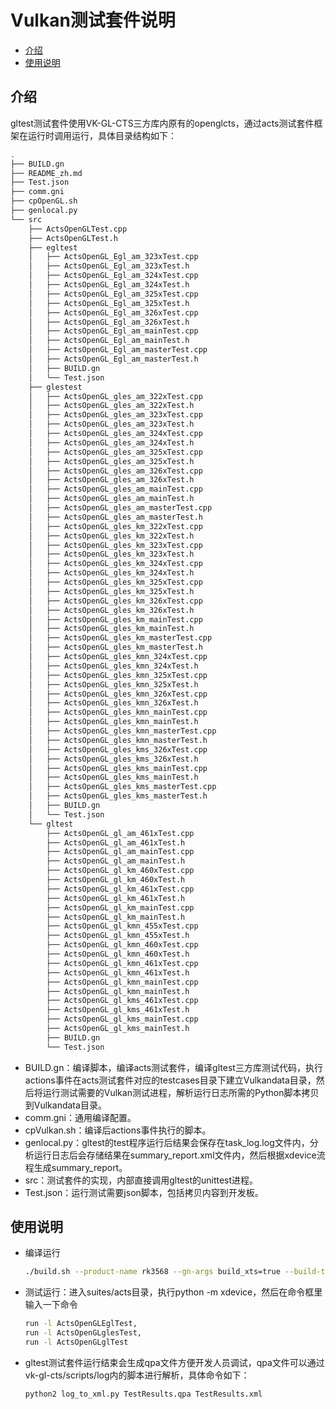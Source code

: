 # Vulkan测试套件说明

- [介绍](#section_gltest_001)
- [使用说明](#section_gltest_002)

## 介绍<a name="section_gltest_001"></a>

gltest测试套件使用VK-GL-CTS三方库内原有的openglcts，通过acts测试套件框架在运行时调用运行，具体目录结构如下：

```bash
.
├── BUILD.gn
├── README_zh.md
├── Test.json
├── comm.gni
├── cpOpenGL.sh
├── genlocal.py
└── src
    ├── ActsOpenGLTest.cpp
    ├── ActsOpenGLTest.h
    ├── egltest
    │   ├── ActsOpenGL_Egl_am_323xTest.cpp
    │   ├── ActsOpenGL_Egl_am_323xTest.h
    │   ├── ActsOpenGL_Egl_am_324xTest.cpp
    │   ├── ActsOpenGL_Egl_am_324xTest.h
    │   ├── ActsOpenGL_Egl_am_325xTest.cpp
    │   ├── ActsOpenGL_Egl_am_325xTest.h
    │   ├── ActsOpenGL_Egl_am_326xTest.cpp
    │   ├── ActsOpenGL_Egl_am_326xTest.h
    │   ├── ActsOpenGL_Egl_am_mainTest.cpp
    │   ├── ActsOpenGL_Egl_am_mainTest.h
    │   ├── ActsOpenGL_Egl_am_masterTest.cpp
    │   ├── ActsOpenGL_Egl_am_masterTest.h
    │   ├── BUILD.gn
    │   └── Test.json
    ├── glestest
    │   ├── ActsOpenGL_gles_am_322xTest.cpp
    │   ├── ActsOpenGL_gles_am_322xTest.h
    │   ├── ActsOpenGL_gles_am_323xTest.cpp
    │   ├── ActsOpenGL_gles_am_323xTest.h
    │   ├── ActsOpenGL_gles_am_324xTest.cpp
    │   ├── ActsOpenGL_gles_am_324xTest.h
    │   ├── ActsOpenGL_gles_am_325xTest.cpp
    │   ├── ActsOpenGL_gles_am_325xTest.h
    │   ├── ActsOpenGL_gles_am_326xTest.cpp
    │   ├── ActsOpenGL_gles_am_326xTest.h
    │   ├── ActsOpenGL_gles_am_mainTest.cpp
    │   ├── ActsOpenGL_gles_am_mainTest.h
    │   ├── ActsOpenGL_gles_am_masterTest.cpp
    │   ├── ActsOpenGL_gles_am_masterTest.h
    │   ├── ActsOpenGL_gles_km_322xTest.cpp
    │   ├── ActsOpenGL_gles_km_322xTest.h
    │   ├── ActsOpenGL_gles_km_323xTest.cpp
    │   ├── ActsOpenGL_gles_km_323xTest.h
    │   ├── ActsOpenGL_gles_km_324xTest.cpp
    │   ├── ActsOpenGL_gles_km_324xTest.h
    │   ├── ActsOpenGL_gles_km_325xTest.cpp
    │   ├── ActsOpenGL_gles_km_325xTest.h
    │   ├── ActsOpenGL_gles_km_326xTest.cpp
    │   ├── ActsOpenGL_gles_km_326xTest.h
    │   ├── ActsOpenGL_gles_km_mainTest.cpp
    │   ├── ActsOpenGL_gles_km_mainTest.h
    │   ├── ActsOpenGL_gles_km_masterTest.cpp
    │   ├── ActsOpenGL_gles_km_masterTest.h
    │   ├── ActsOpenGL_gles_kmn_324xTest.cpp
    │   ├── ActsOpenGL_gles_kmn_324xTest.h
    │   ├── ActsOpenGL_gles_kmn_325xTest.cpp
    │   ├── ActsOpenGL_gles_kmn_325xTest.h
    │   ├── ActsOpenGL_gles_kmn_326xTest.cpp
    │   ├── ActsOpenGL_gles_kmn_326xTest.h
    │   ├── ActsOpenGL_gles_kmn_mainTest.cpp
    │   ├── ActsOpenGL_gles_kmn_mainTest.h
    │   ├── ActsOpenGL_gles_kmn_masterTest.cpp
    │   ├── ActsOpenGL_gles_kmn_masterTest.h
    │   ├── ActsOpenGL_gles_kms_326xTest.cpp
    │   ├── ActsOpenGL_gles_kms_326xTest.h
    │   ├── ActsOpenGL_gles_kms_mainTest.cpp
    │   ├── ActsOpenGL_gles_kms_mainTest.h
    │   ├── ActsOpenGL_gles_kms_masterTest.cpp
    │   ├── ActsOpenGL_gles_kms_masterTest.h
    │   ├── BUILD.gn
    │   └── Test.json
    └── gltest
        ├── ActsOpenGL_gl_am_461xTest.cpp
        ├── ActsOpenGL_gl_am_461xTest.h
        ├── ActsOpenGL_gl_am_mainTest.cpp
        ├── ActsOpenGL_gl_am_mainTest.h
        ├── ActsOpenGL_gl_km_460xTest.cpp
        ├── ActsOpenGL_gl_km_460xTest.h
        ├── ActsOpenGL_gl_km_461xTest.cpp
        ├── ActsOpenGL_gl_km_461xTest.h
        ├── ActsOpenGL_gl_km_mainTest.cpp
        ├── ActsOpenGL_gl_km_mainTest.h
        ├── ActsOpenGL_gl_kmn_455xTest.cpp
        ├── ActsOpenGL_gl_kmn_455xTest.h
        ├── ActsOpenGL_gl_kmn_460xTest.cpp
        ├── ActsOpenGL_gl_kmn_460xTest.h
        ├── ActsOpenGL_gl_kmn_461xTest.cpp
        ├── ActsOpenGL_gl_kmn_461xTest.h
        ├── ActsOpenGL_gl_kmn_mainTest.cpp
        ├── ActsOpenGL_gl_kmn_mainTest.h
        ├── ActsOpenGL_gl_kms_461xTest.cpp
        ├── ActsOpenGL_gl_kms_461xTest.h
        ├── ActsOpenGL_gl_kms_mainTest.cpp
        ├── ActsOpenGL_gl_kms_mainTest.h
        ├── BUILD.gn
        └── Test.json
```

* BUILD.gn：编译脚本，编译acts测试套件，编译gltest三方库测试代码，执行actions事件在acts测试套件对应的testcases目录下建立Vulkandata目录，然后将运行测试需要的Vulkan测试进程，解析运行日志所需的Python脚本拷贝到Vulkandata目录。
* comm.gni：通用编译配置。
* cpVulkan.sh：编译后actions事件执行的脚本。
* genlocal.py：gltest的test程序运行后结果会保存在task_log.log文件内，分析运行日志后会存储结果在summary_report.xml文件内，然后根据xdevice流程生成summary_report。
* src：测试套件的实现，内部直接调用gltest的unittest进程。
* Test.json：运行测试需要json脚本，包括拷贝内容到开发板。


## 使用说明<a name="section_gltest_002"></a>

* 编译运行

  ```bash
  ./build.sh --product-name rk3568 --gn-args build_xts=true --build-target "acts" --gn-args is_standard_system=true
  ```

* 测试运行：进入suites/acts目录，执行python -m xdevice，然后在命令框里输入一下命令

  ```bash
  run -l ActsOpenGLEglTest,
  run -l ActsOpenGLglesTest,
  run -l ActsOpenGLglTest


* gltest测试套件运行结束会生成qpa文件方便开发人员调试，qpa文件可以通过vk-gl-cts/scripts/log内的脚本进行解析，具体命令如下：

  ```bash
  python2 log_to_xml.py TestResults.qpa TestResults.xml
  ```
